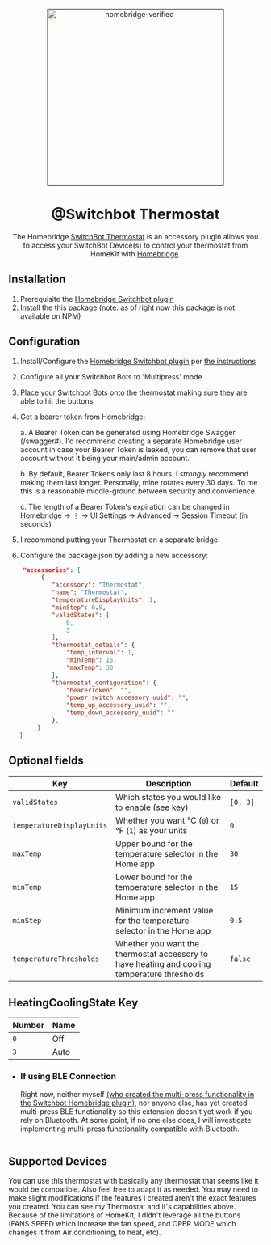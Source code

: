 <span align="center">

<a href=""><img alt="homebridge-verified" src="" width="350px"></a>

# @Switchbot Thermostat

<p>The Homebridge <a href="https://www.switch-bot.com">SwitchBot Thermostat</a> is an accessory plugin allows you to access your SwitchBot Device(s) to control your thermostat from HomeKit with
  <a href="https://homebridge.io">Homebridge</a>. 
</p>

</span>

## Installation

1. Prerequisite the [Homebridge Switchbot plugin](https://www.npmjs.com/package/@switchbot/homebridge-switchbot)
2. Install the this package (note: as of right now this package is not available on NPM)

## Configuration

1. Install/Configure the [Homebridge Switchbot plugin](https://www.npmjs.com/package/@switchbot/homebridge-switchbot) per [the instructions ](https://github.com/OpenWonderLabs/homebridge-switchbot#readme)
2. Configure all your Switchbot Bots to 'Multipress' mode
3. Place your Switchbot Bots onto the thermostat making sure they are able to hit the buttons.
4. Get a bearer token from Homebridge:

   a. A Bearer Token can be generated using Homebridge Swagger (/swagger#). I'd recommend creating a separate Homebridge user account in case your Bearer Token is leaked, you can remove that user account without it being your main/admin account.

   b. By default, Bearer Tokens only last 8 hours. I _strongly_ recommend making them last longer. Personally, mine rotates every 30 days. To me this is a reasonable middle-ground between security and convenience.

   c. The length of a Bearer Token's expiration can be changed in Homebridge -> ⋮ -> UI Settings -> Advanced -> Session Timeout (in seconds)

5. I recommend putting your Thermostat on a separate bridge.
6. Configure the package.json by adding a new accessory:

```json
    "accessories": [
         {
            "accessory": "Thermostat",
            "name": "Thermostat",
            "temperatureDisplayUnits": 1,
            "minStep": 0.5,
            "validStates": [
                0,
                3
            ],
            "thermostat_details": {
                "temp_interval": 1,
                "minTemp": 15,
                "maxTemp": 30
            },
            "thermostat_configuration": {
                "bearerToken": "",
                "power_switch_accessory_uuid": "",
                "temp_up_accessory_uuid": "",
                "temp_down_accessory_uuid": ""
            },
        }
   ]
```

## Optional fields

| Key                       | Description                                                                                  | Default  |
| ------------------------- | -------------------------------------------------------------------------------------------- | -------- |
| `validStates`             | Which states you would like to enable (see [key](#heatingcoolingstate-key))                  | `[0, 3]` |
| `temperatureDisplayUnits` | Whether you want °C (`0`) or °F (`1`) as your units                                          | `0`      |
| `maxTemp`                 | Upper bound for the temperature selector in the Home app                                     | `30`     |
| `minTemp`                 | Lower bound for the temperature selector in the Home app                                     | `15`     |
| `minStep`                 | Minimum increment value for the temperature selector in the Home app                         | `0.5`    |
| `temperatureThresholds`   | Whether you want the thermostat accessory to have heating and cooling temperature thresholds | `false`  |

## HeatingCoolingState Key

| Number | Name |
| ------ | ---- |
| `0`    | Off  |
| `3`    | Auto |

- ### If using BLE Connection
  Right now, neither myself [(who created the multi-press functionality in the Switchbot Homebridge plugin)](https://github.com/OpenWonderLabs/homebridge-switchbot/pull/628), nor anyone else, has yet created multi-press BLE functionality so this extension doesn't yet work if you rely on Bluetooth. At some point, if no one else does, I will investigate implementing multi-press functionality compatible with Bluetooth.

<p align="center">

<img src="https://github.com/alvst/switchbot-theromstat/blob/main/Thermostat.jpg?raw=true" width="1px">

</p>

## Supported Devices

You can use this thermostat with basically any thermostat that seems like it would be compatible. Also feel free to adapt it as needed. You may need to make slight modifications if the features I created aren't the exact features you created. You can see my Thermostat and it's capabilities above. Because of the limitations of HomeKit, I didn't leverage all the buttons (FANS SPEED which increase the fan speed, and OPER MODE which changes it from Air conditioning, to heat, etc).
